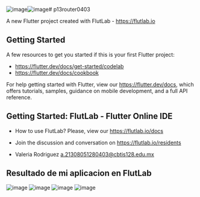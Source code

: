 ![image](https://github.com/Rodriguezb128/p15-rutasv2-0403/assets/143763162/f7d99c33-8f3e-4bcf-ace3-cdfe3b5939c7)![image](https://github.com/Rodriguezb128/p15-rutasv2-0403/assets/143763162/57b2b70f-4482-44c0-a8f1-a5287cdcd402)# p13router0403

A new Flutter project created with FlutLab - https://flutlab.io

## Getting Started

A few resources to get you started if this is your first Flutter project:

- https://flutter.dev/docs/get-started/codelab
- https://flutter.dev/docs/cookbook

For help getting started with Flutter, view our
https://flutter.dev/docs, which offers tutorials,
samples, guidance on mobile development, and a full API reference.

## Getting Started: FlutLab - Flutter Online IDE

- How to use FlutLab? Please, view our https://flutlab.io/docs
- Join the discussion and conversation on https://flutlab.io/residents

 - Valeria Rodriguez a.21308051280403@cbtis128.edu.mx

##  Resultado de mi aplicacion en FlutLab

![image](https://github.com/Rodriguezb128/p15-rutasv2-0403/assets/143763162/1ebdd92b-d870-404b-9087-7aa8e66f7659)
![image](https://github.com/Rodriguezb128/p15-rutasv2-0403/assets/143763162/7990102b-40dc-4d18-9285-5b36dffeacf2)
![image](https://github.com/Rodriguezb128/p15-rutasv2-0403/assets/143763162/69f1ca1b-1fad-4959-9444-8f62c592a4ed)
![image](https://github.com/Rodriguezb128/p15-rutasv2-0403/assets/143763162/da4826dc-3ce6-4ef8-a5fb-fbf47b0b96a9)
